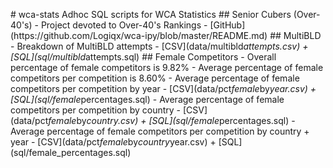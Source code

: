 #   w c a - s t a t s  
  
 A d h o c   S Q L   s c r i p t s   f o r   W C A   S t a t i s t i c s  
  
 # #   S e n i o r   C u b e r s   ( O v e r - 4 0 ' s )  
  
 -   P r o j e c t   d e v o t e d   t o   O v e r - 4 0 ' s   R a n k i n g s   -   [ G i t H u b ] ( h t t p s : / / g i t h u b . c o m / L o g i q x / w c a - i p y / b l o b / m a s t e r / R E A D M E . m d )  
  
 # #   M u l t i B L D  
  
 -   B r e a k d o w n   o f   M u l t i B L D   a t t e m p t s   -   [ C S V ] ( d a t a / m u l t i b l d _ a t t e m p t s . c s v )   +   [ S Q L ] ( s q l / m u l t i b l d _ a t t e m p t s . s q l )  
  
 # #   F e m a l e   C o m p e t i t o r s  
 -   O v e r a l l   p e r c e n t a g e   o f   f e m a l e   c o m p e t i t o r s   i s   9 . 8 2 %  
 -   A v e r a g e   p e r c e n t a g e   o f   f e m a l e   c o m p e t i t o r s   p e r   c o m p e t i t i o n   i s   8 . 6 0 %  
 -   A v e r a g e   p e r c e n t a g e   o f   f e m a l e   c o m p e t i t o r s   p e r   c o m p e t i t i o n   b y   y e a r   -   [ C S V ] ( d a t a / p c t _ f e m a l e _ b y _ y e a r . c s v )   +   [ S Q L ] ( s q l / f e m a l e _ p e r c e n t a g e s . s q l )  
 -   A v e r a g e   p e r c e n t a g e   o f   f e m a l e   c o m p e t i t o r s   p e r   c o m p e t i t i o n   b y   c o u n t r y   -   [ C S V ] ( d a t a / p c t _ f e m a l e _ b y _ c o u n t r y . c s v )   +   [ S Q L ] ( s q l / f e m a l e _ p e r c e n t a g e s . s q l )  
 -   A v e r a g e   p e r c e n t a g e   o f   f e m a l e   c o m p e t i t o r s   p e r   c o m p e t i t i o n   b y   c o u n t r y   +   y e a r   -   [ C S V ] ( d a t a / p c t _ f e m a l e _ b y _ c o u n t r y _ y e a r . c s v )   +   [ S Q L ] ( s q l / f e m a l e _ p e r c e n t a g e s . s q l )  
  
 